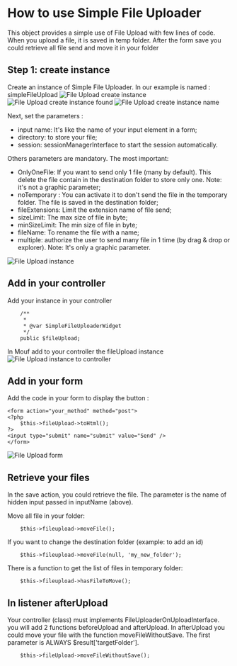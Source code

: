 How to use Simple File Uploader
===============================

This object provides a simple use of File Upload with few lines of code.
When you upload a file, it is saved in temp folder. After the form save you could retrieve all file send and move it in your folder

Step 1: create instance
-----------------------

Create an instance of Simple File Uploader. In our example is named : simpleFileUpload
![File Upload create instance](https://raw.github.com/thecodingmachine/html.widgets.fileuploaderwidget/2.0/doc/images/create_instance.png)
![File Upload create instance found](https://raw.github.com/thecodingmachine/html.widgets.fileuploaderwidget/2.0/doc/images/create_instance_found.png)
![File Upload create instance name](https://raw.github.com/thecodingmachine/html.widgets.fileuploaderwidget/2.0/doc/images/create_instance_name.png)

Next, set the parameters :
 - input name: It's like the name of your input element in a form;
 - directory: to store your file;
 - session: sessionManagerInterface to start the session automatically.


Others parameters are mandatory. The most important:
 - OnlyOneFile: If you want to send only 1 file (many by default). This delete the file contain in the destination folder to store only one. Note: it's not a graphic parameter;
 - noTemporary : You can activate it to don't send the file in the temporary folder. The file is saved in the destination folder;
 - fileExtensions: Limit the extension name of file send;
 - sizeLimit: The max size of file in byte;
 - minSizeLimit: The min size of file in byte;
 - fileName: To rename the file with a name;
 - multiple: authorize the user to send many file in 1 time (by drag & drop or explorer). Note: It's only a graphic parameter.

![File Upload instance](https://raw.github.com/thecodingmachine/html.widgets.fileuploaderwidget/2.0/doc/images/instance.png)


Add in your controller
----------------------
Add your instance in your controller
```
	/**
	 *
	 * @var SimpleFileUploaderWidget
	 */
	public $fileUpload;
```

In Mouf add to your controller the fileUpload instance
![File Upload instance to controller](https://raw.github.com/thecodingmachine/html.widgets.fileuploaderwidget/2.0/doc/images/controller.png)

Add in your form
------------------------
Add the code in your form to display the button :

```
<form action="your_method" method="post">
<?php
	$this->fileUpload->toHtml();
?>
<input type="submit" name="submit" value="Send" />
</form>
```
![File Upload form](https://raw.github.com/thecodingmachine/html.widgets.fileuploaderwidget/2.0/doc/images/form.png)

Retrieve your files
---------------------------
In the save action, you could retrieve the file. The parameter is the name of hidden input passed in inputName (above).

Move all file in your folder:
```
	$this->fileupload->moveFile();
```
If you want to change the destination folder (example: to add an id)
```
	$this->fileupload->moveFile(null, 'my_new_folder');
```

There is a function to get the list of files in temporary folder:
```
	$this->fileupload->hasFileToMove();
```

In listener afterUpload
-----------------------
Your controller (class) must implements FileUploaderOnUploadInterface. you will add 2 functions beforeUpload and afterUpload.
In afterUpload you could move your file with the function moveFileWithoutSave. The first parameter is ALWAYS $result['targetFolder'].
```
	$this->fileUpload->moveFileWithoutSave();
```